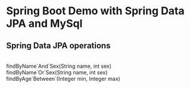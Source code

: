 # Spring Boot Demo with Spring Data JPA and MySql
## Spring Data JPA operations
 <br/>
 findByName`And`Sex(String name, int sex)<br/>
 findByName`Or`Sex(String name, int sex)<br/>
 findByAge`Between`(Integer min, Integer max)<br/>
